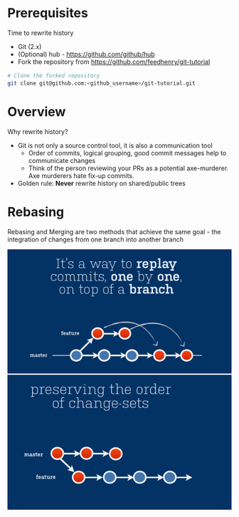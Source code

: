 # Prerequisites

Time to rewrite history

* Git (2.x)
* (Optional) hub - https://github.com/github/hub
* Fork the repository from https://github.com/feedhenry/git-tutorial


```bash
# Clone the forked repository
git clone git@github.com:<github_username>/git-tutorial.git
```

# Overview

Why rewrite history?

* Git is not only a source control tool, it is also a communication tool
    * Order of commits, logical grouping, good commit messages help to communicate changes
    * Think of the person reviewing your PRs as a potential axe-murderer. Axe murderers hate fix-up commits.
* Golden rule: **Never** rewrite history on shared/public trees

# Rebasing

Rebasing and Merging are two methods that achieve the same goal - the integration of changes from one branch into another branch


![rebase on master](img/01.gif)
![rebase on feature](img/02.gif)
